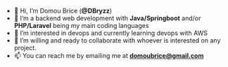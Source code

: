 - 👋 Hi, I’m Domou Brice (**@DBryzz**)
- 👀 I’m a backend web development with **Java/Springboot** and/or **PHP/Laravel** being my main coding languages
- 🌱 I’m interested in devops and currently learning devops with AWS
- 💞️ I’m willing and ready to collaborate with whoever is interested on any project. 
- 📫 You can reach me by emailing me at **domoubrice@gmail.com**

<!---
DBryzz/DBryzz is a ✨ special ✨ repository because its `README.md` (this file) appears on your GitHub profile.
You can click the Preview link to take a look at your changes.
--->
